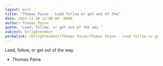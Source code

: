 ```yaml
---
layout: post
title: "Thomas Paine - Lead follow or get out of the"
date: 2024-12-28 12:00:00 -0000
author: Thomas Paine
quote: "Lead, follow, or get out of the way."
subject: Enlightenment
permalink: /Enlightenment/Thomas Paine/Thomas Paine - Lead follow or get out of the
---
```


Lead, follow, or get out of the way.

- Thomas Paine
